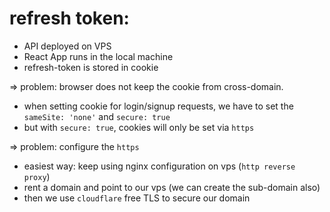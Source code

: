 # refresh token:
- API deployed on VPS
- React App runs in the local machine
- refresh-token is stored in cookie

=> problem: browser does not keep the cookie from cross-domain.

- when setting cookie for login/signup requests, we have to set the `sameSite: 'none'` and `secure: true`
- but with `secure: true`, cookies will only be set via `https`

=> problem: configure the `https`

- easiest way: keep using nginx configuration on vps (`http reverse proxy`)
- rent a domain and point to our vps (we can create the sub-domain also)
- then we use `cloudflare` free TLS to secure our domain
